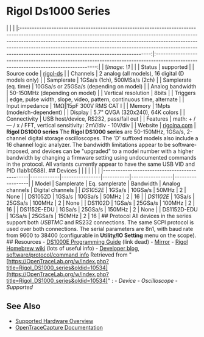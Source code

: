 # Rigol Ds1000 Series
| | | |:-----------------------------------------------------------------------------------------------------------------------------------------------------------------------------------------------------------------------------------------------------------------------------------------------------------------------------------------------------------------------------:|:------------------------------------------------------------------------------------------------------------------------------------:| | [*Image: \1* | | | Status | supported | | Source code | [rigol-ds](http://github.com/OpenTraceLab/?p=OpenTraceCapture.git;a=tree;f=src/hardware/rigol-ds) | | Channels | 2 analog (all models), 16 digital (D models only) | | Samplerate | 1GSa/s (1ch), 500MSa/s (2ch) | | Samplerate (eq. time) | 10GSa/s or 25GSa/s (depending on model) | | Analog bandwidth | 50-150MHz (depending on model) | | Vertical resolution | 8bits | | Triggers | edge, pulse width, slope, video, pattern, continuous time, alternate | | Input impedance | 1MΩ‖15pF 300V RMS CAT I | | Memory | 1Mpts (mode/ch-dependent) | | Display | 5.7" QVGA (320x240), 64K colors | | Connectivity | USB host/device, RS232, pass/fail out | | Features | math: + / — / x / FFT, vertical sensitivity: 2mV/div - 10V/div | | Website | [rigolna.com](http://www.rigolna.com/products/digital-oscilloscopes/) | **Rigol DS1000 series** The **Rigol DS1000 series** are 50-150MHz, 1GSa/s, 2-channel digital storage oscilloscopes. The 'D' suffixed models also include a 16 channel logic analyzer. The bandwidth limitations appear to be software-imposed, and devices can be "upgraded" to a model number with a higher bandwidth by changing a firmware setting using undocumented commands in the protocol. All variants currently appear to have the same USB VID and PID (1ab1:0588). ## Devices | | | | | | | |-----------------------------------------------|------------|----------------|-----------|-----------------|------------------| | Model | Samplerate | Eq. samplerate | Bandwidth | Analog channels | Digital channels | | *DS1052E* | 1GSa/s | 10GSa/s | 50MHz | 2 | None | | DS1052D | 1GSa/s | 10GSa/s | 50MHz | 2 | 16 | | *DS1102E* | 1GSa/s | 25GSa/s | 100MHz | 2 | None | | DS1102D | 1GSa/s | 25GSa/s | 100MHz | 2 | 16 | | DS1152E-EDU | 1GSa/s | 25GSa/s | 150MHz | 2 | None | | DS1152D-EDU | 1GSa/s | 25GSa/s | 150MHz | 2 | 16 | ## Protocol All devices in the series support both *USBTMC* and RS232 connections. The same SCPI protocol is used over both connections. The serial parameters are 8n1, with baud rate from 9600 to 38400 (configurable in **Utility/IO Setting** menu on the scope). ## Resources \- [DS1000E Programming Guide](http://www.rigolna.com/pdfs/Programming_Guides/DS1000E_Programming_Guide.pdf) (link dead) \- [Mirror](http://www.dgkelectronics.com/storage/code/RigolScope/DS1000E_Programming_Guide.pdf) \- [Rigol Homebrew wiki](http://rigol.codenaschen.de/index.php/Main_Page) (lots of useful info) \- [Developer blog](http://codenaschen.de/tichyblog/), [software/protocol/command info](http://rigol.codenaschen.de/index.php/General_Information/Software)
Retrieved from "[https://OpenTraceLab.org/w/index.php?title=Rigol_DS1000_series&oldid=10534](https://OpenTraceLab.org/w/index.php?title=Rigol_DS1000_series&oldid=10534)"
: \- *Device* \- *Oscilloscope* \- *Supported*
## See Also
- [Supported Hardware Overview](../supported-hardware.md)
- [OpenTraceCapture Documentation](../../opentracecapture/overview.md)
